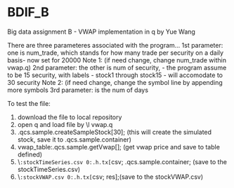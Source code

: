# BDIF_B
Big data assignment B - VWAP implementation in q by Yue Wang

There are three parameteres associated with the program...
1st parameter: one is num_trade, which stands for how many trade per security on a daily basis- now set for 20000
Note 1: (if need change, change num_trade within vwap.q)
2nd parameter: the other is num of security, - the program assume to be 15 security, with labels - stock1 through stock15 - will accomodate to 30 security 
Note 2: (if need change, change the symbol line by appending more symbols
3rd parameter: is the num of days

To test the file:
1. download the file to local repository
2. open q and load file by \l vwap.q
3. .qcs.sample.createSampleStock[30]; (this will create the simulated stock, save it to .qcs.sample.container)
4. vwap_table:.qcs.sample.getVwap[]; (get vwap price and save to table defined)
5. \\`:stockTimeSeries.csv 0:.h.tx[`csv; .qcs.sample.container;  (save to the stockTimeSeries.csv)
6. \\`:stockVWAP.csv 0:.h.tx[`csv; res];(save to the stockVWAP.csv)

